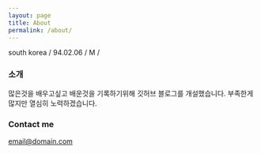```yaml
---
layout: page
title: About
permalink: /about/
---
```


south korea / 94.02.06 / M / 

### 소개

많은것을 배우고싶고 배운것을 기록하기위해 깃허브 블로그를 개설했습니다.
부족한게 많지만 열심히 노력하겠습니다.

### Contact me

[email@domain.com](mailto:kimdia2000@gmail.com)

